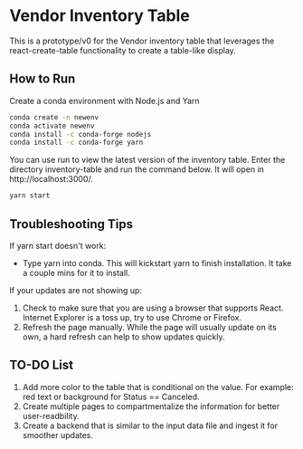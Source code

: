 # Vendor Inventory Table
This is a prototype/v0 for the Vendor inventory table that leverages the react-create-table functionality to create a table-like display.

## How to Run

Create a conda environment with Node.js and Yarn

```bash
conda create -n newenv
conda activate newenv
conda install -c conda-forge nodejs
conda install -c conda-forge yarn

```
You can use run to view the latest version of the inventory table. Enter the directory inventory-table and run the command below. It will open in http://localhost:3000/.  
```bash
yarn start
```

## Troubleshooting Tips
If yarn start doesn't work:
- Type yarn into conda.  This will kickstart yarn to finish installation. It take a couple mins for it to install.

If your updates are not showing up:
1) Check to make sure that you are using a browser that supports React. Internet Explorer is a toss up, try to use Chrome or Firefox.
2) Refresh the page manually.  While the page will usually update on its own, a hard refresh can help to show updates quickly.

## TO-DO List
1) Add more color to the table that is conditional on the value.  For example: red text or background for Status == Canceled.
2) Create multiple pages to compartmentalize the information for better user-readbility.
3) Create a backend that is similar to the input data file and ingest it for smoother updates.
